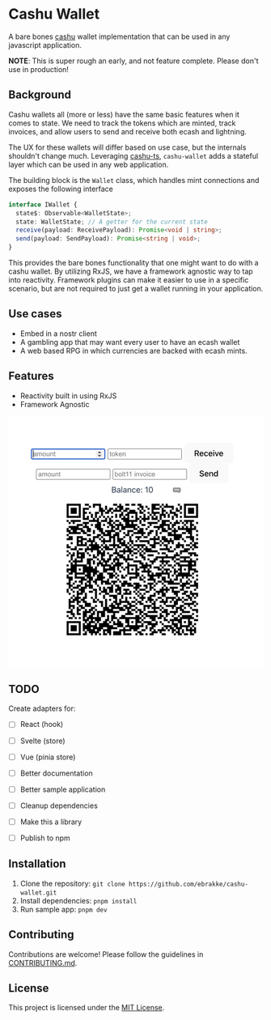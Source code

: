 # Cashu Wallet

A bare bones [cashu](https://cashu.space) wallet implementation that can be used in any javascript application.

**NOTE**: This is super rough an early, and not feature complete. Please don't use in production!

## Background

Cashu wallets all (more or less) have the same basic features when it comes to state. We need to track the tokens which are minted, track invoices, and allow users to send and receive both ecash and lightning.

The UX for these wallets will differ based on use case, but the internals shouldn't change much. Leveraging [cashu-ts](https://github.com/cashubtc/cashu-ts), `cashu-wallet` adds a stateful layer which can be used in any web application.

The building block is the `Wallet` class, which handles mint connections and exposes the following interface

```ts
interface IWallet {
  state$: Observable<WalletState>;
  state: WalletState; // A getter for the current state
  receive(payload: ReceivePayload): Promise<void | string>;
  send(payload: SendPayload): Promise<string | void>;
}
```

This provides the bare bones functionality that one might want to do with a cashu wallet. By utilizing RxJS, we have a framework agnostic way to tap into reactivity. Framework plugins can make it easier to use in a specific scenario, but are not required to just get a wallet running in your application.

## Use cases

- Embed in a nostr client
- A gambling app that may want every user to have an ecash wallet
- A web based RPG in which currencies are backed with ecash mints.

## Features

- Reactivity built in using RxJS
- Framework Agnostic

![sample-app](./docs/sample-app.png)

## TODO

Create adapters for:

- [ ] React (hook)
- [ ] Svelte (store)
- [ ] Vue (pinia store)

- [ ] Better documentation
- [ ] Better sample application
- [ ] Cleanup dependencies
- [ ] Make this a library
- [ ] Publish to npm

## Installation

1. Clone the repository: `git clone https://github.com/ebrakke/cashu-wallet.git`
2. Install dependencies: `pnpm install`
3. Run sample app: `pnpm dev`

## Contributing

Contributions are welcome! Please follow the guidelines in [CONTRIBUTING.md](./CONTRIBUTING.md).

## License

This project is licensed under the [MIT License](./LICENSE).
